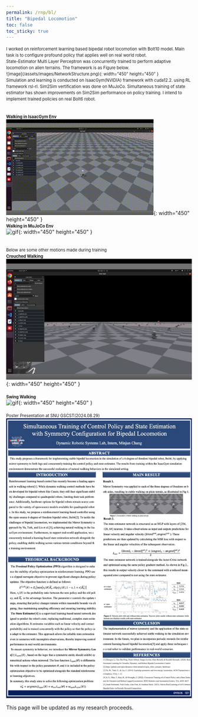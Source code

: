 ```yaml
---
permalink: /rnp/bl/
title: "Bipedal Locomotion"
toc: false
toc_sticky: true
---
```

<span style="font-size:0.8em;">
    I worked on reinforcement learning based bipedal robot locomotion with Bolt10 model. Main task is to configure profound policy that applies well on real world robot.
    <br> State-Estimator Multi Layer Perceptron was concurrently trained to perform adaptive locomotion on alien terrains. The framework is as Figure below.
    <br>![image](/assets/images/NetworkStructure.png){: width="450" height="450" }
    <br>Simulation and learning is conducted on IsaacGym(NVIDIA) framework with cuda12.2. using RL framework rsl-rl. Sim2Sim vertification was done on MuJoCo. Simultaneous training of state estimator has shown improvements on Sim2Sim performance on policy training. I intend to implement trained policies on real Bolt6 robot.
</span>

<br><span style="font-size:0.8em;">**Walking in IsaacGym Env**</span><br>
![gif](/assets/images/walking_bolt6.gif){: width="450" height="450" }
<br><span style="font-size:0.8em;">**Walking in MuJoCo Env**</span><br>
![gif](/assets/images/mujoco_walk_well.gif){: width="450" height="450" }


<br><span style="font-size:0.8em;"> Below are some other motions made during training</span>
<br><span style="font-size:0.8em;">**Crouched Walking**</span><br>
![gif](/assets/images/walking_crouch.gif){: width="450" height="450" }
<br>
<br><span style="font-size:0.8em;">**Swing Walking**</span><br>
![gif](/assets/images/bolt6_swing.gif){: width="450" height="450" }
<br>
<br><span style="font-size:0.8em;">Poster Presentation at SNU GSCST(2024.08.29)</span><br>
![image](/assets/images/dyros_poster.png)

This page will be updated as my research proceeds.